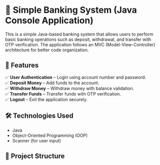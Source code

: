 # 🏦 Simple Banking System (Java Console Application)

This is a simple Java-based banking system that allows users to perform basic banking operations such as deposit, withdrawal, and transfer with OTP verification. The application follows an MVC (Model-View-Controller) architecture for better code organization.

## 📌 Features
✅ **User Authentication** – Login using account number and password.  
✅ **Deposit Money** – Add funds to the account.  
✅ **Withdraw Money** – Withdraw money with balance validation.  
✅ **Transfer Funds** – Transfer funds with OTP verification.  
✅ **Logout** – Exit the application securely.  

## 🛠 Technologies Used
- Java  
- Object-Oriented Programming (OOP)  
- Scanner (for user input)  

## 📂 Project Structure
